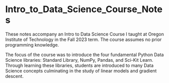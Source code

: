 # Intro_to_Data_Science_Course_Notes

These notes accompany an Intro to Data Science Course I taught at Oregon Institute of Technology in the Fall 2023 term.  The course assumes no prior programming knowledge.

The focus of the course was to introduce the four fundamental Python Data Science libraries: Standard Library, NumPy, Pandas, and Sci-Kit Learn.  Through learning these libraries, students are introduced to many Data Science concepts culminating in the study of linear models and gradient descent. 
